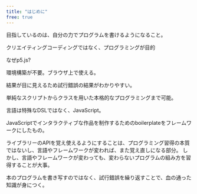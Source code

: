 ```yaml
---
title: "はじめに"
free: true
---
```


目指しているのは、自分の力でプログラムを書けるようになること。

クリエイティングコーディングではなく、プログラミングが目的

なぜp5.js?

環境構築が不要。ブラウザ上で使える。

結果が目に見えるため試行錯誤の結果がわかりやすい。

単純なスクリプトからクラスを用いた本格的なプログラミングまで可能。

言語は特殊なDSLではなく、JavaScript。

JavaScriptでインタラクティブな作品を制作するためのboilerplateをフレームワークにしたもの。

ライブラリーのAPIを覚え使えるようにすることは、プログラミング習得の本質ではないし、言語やフレームワークが変われば、また覚え直しになる部分。
しかし、言語やフレームワークが変わっても、変わらないプログラムの組み方を習得することが大事。

本のプログラムを書き写すのではなく、試行錯誤を繰り返すことで、血の通った知識が身につく。

